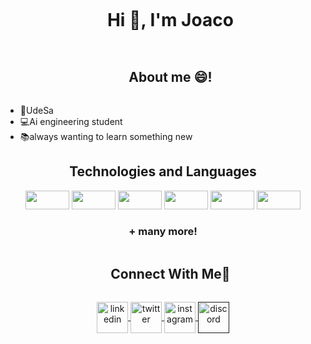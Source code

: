 
<!--h1 without bottom border-->
<div id="user-content-toc">
  <ul align="center">
    <summary><h1 style="display: inline-block">Hi 👋, I'm Joaco</h1></summary>
  </ul>
</div>

<!--h2 without bottom border-->
<div id="user-content-toc">
  <ul align="center">
    <summary><h2 style="display: inline-block">About me 😄!</h2></summary>
  </ul>
</div>

<!--Intro start-->
- 🏫UdeSa
- 💻Ai engineering student
- 📚always wanting to learn something new

<h2 align="center">Technologies and Languages</h2>

<p align="center">
  <img src="https://img.shields.io/badge/-GitHub-181717?style=flat-square&logo=github" height="30" width="70"/>
  <img src="https://img.shields.io/badge/C-00599C?style=flat-square&logo=c&logoColor=white" height="30" width="70"/>
  <img src="https://img.shields.io/badge/Python-14354C?style=flat-square&logo=python&logoColor=white" height="30" width="70"/>
  <img src="https://img.shields.io/badge/-JavaScript-black?style=flat-square&logo=javascript" height="30" width="70"/>
  <img src="https://img.shields.io/badge/HTML5-E34F26?style=flat-square&logo=html5&logoColor=white" height="30" width="70"/>
  <img src="https://img.shields.io/badge/CSS3-1572B6?style=flat-square&logo=css3&logoColor=white" height="30" width="70"/>
</p>

<h3 align="center">+ many more!</h3>

<!-- Connect with me -->
<!--h2 without bottom border-->
<div id="user-content-toc">
  <ul align="center">
    <summary><h2 style="display: inline-block">Connect With Me🤝</h2></summary>
  </ul>
</div>

<!--icons and links-->
<p align="center">
  <a href="www.linkedin.com/in/joaquin-castaños-0b29b4251" target="blank">
    <img align="center" src="https://user-images.githubusercontent.com/88904952/234979284-68c11d7f-1acc-4f0c-ac78-044e1037d7b0.png" alt="linkedin" height="50" width="50" />
  </a>
  <a href="https://x.com/CastanosJoaquin" target="blank">
    <img align="center" src="https://user-images.githubusercontent.com/88904952/234980676-61bfb021-ecc8-48f7-88e6-34c1b06c4a58.png" alt="twitter" height="50" width="50" />
  </a> 
  <a href="https://www.instagram.com/joaco_castanos/" target="blank">
    <img align="center" src="https://user-images.githubusercontent.com/88904952/234981169-2dd1e58f-4b7e-468c-8213-034ba62156c3.png" alt="instagram" height="50" width="50" />
  </a>
  <a href="" target="blank">
    <img align="center" src="https://user-images.githubusercontent.com/88904952/234982627-019fd336-6248-453c-9b05-97c13fd1d207.png" alt="discord" height="50" width="50" />
  </a>
</p>

